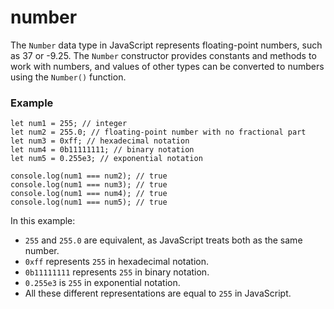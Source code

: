 # number

The `Number` data type in JavaScript represents floating-point numbers, such as 37 or -9.25. The `Number` constructor provides constants and methods to work with numbers, and values of other types can be converted to numbers using the `Number()` function.

### Example
```JS
let num1 = 255; // integer
let num2 = 255.0; // floating-point number with no fractional part
let num3 = 0xff; // hexadecimal notation
let num4 = 0b11111111; // binary notation
let num5 = 0.255e3; // exponential notation

console.log(num1 === num2); // true
console.log(num1 === num3); // true
console.log(num1 === num4); // true
console.log(num1 === num5); // true
```

In this example:

- `255` and `255.0` are equivalent, as JavaScript treats both as the same number.
- `0xff` represents `255` in hexadecimal notation.
- `0b11111111` represents `255` in binary notation.
- `0.255e3` is `255` in exponential notation.
- All these different representations are equal to `255` in JavaScript.
